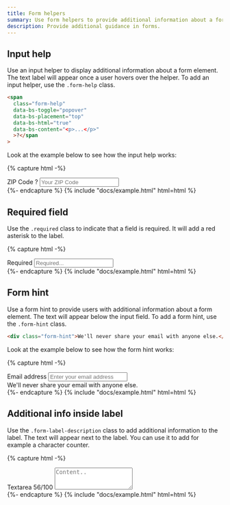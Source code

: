 ```yaml
---
title: Form helpers
summary: Use form helpers to provide additional information about a form element. You can use input help, required field, form hint, and additional info inside the label.
description: Provide additional guidance in forms.
---
```


## Input help

Use an input helper to display additional information about a form element. The text label will appear once a user hovers over the helper. To add an input helper, use the `.form-help` class.

```html
<span
  class="form-help"
  data-bs-toggle="popover"
  data-bs-placement="top"
  data-bs-html="true"
  data-bs-content="<p>...</p>"
  >?</span
>
```

Look at the example below to see how the input help works:

{% capture html -%}
<div>
  <label class="form-label">
    ZIP Code
    <span
      class="form-help"
      data-bs-toggle="popover"
      data-bs-placement="top"
      data-bs-html="true"
      data-bs-content="<p>ZIP Code must be US or CDN format. You can use an extended ZIP+4 code to determine address more accurately.</p><p class='mb-0'><a href=''>USP ZIP codes lookup tools</a></p>"
      >?</span
    >
  </label>
  <input type="text" class="form-control" placeholder="Your ZIP Code" />
</div>
{%- endcapture %}
{% include "docs/example.html" html=html %}

## Required field

Use the `.required` class to indicate that a field is required. It will add a red asterisk to the label.

{% capture html -%}
<div>
  <label class="form-label required">Required</label>
  <input type="text" class="form-control" name="..." placeholder="Required..." />
</div>
{%- endcapture %}
{% include "docs/example.html" html=html %}

## Form hint

Use a form hint to provide users with additional information about a form element. The text will appear below the input field. To add a form hint, use the `.form-hint` class.

```html
<div class="form-hint">We'll never share your email with anyone else.</div>
```

Look at the example below to see how the form hint works:

{% capture html -%}
<div>
  <label class="form-label">Email address</label>
  <input type="email" class="form-control" placeholder="Enter your email address" />
  <div class="form-hint">We'll never share your email with anyone else.</div>
</div>
{%- endcapture %}
{% include "docs/example.html" html=html %}

## Additional info inside label

Use the `.form-label-description` class to add additional information to the label. The text will appear next to the label. You can use it to add for example a character counter.

{% capture html -%}
<div>
  <label class="form-label">Textarea <span class="form-label-description">56/100</span> </label>
  <textarea class="form-control" name="" rows="3" placeholder="Content.."></textarea>
</div>
{%- endcapture %}
{% include "docs/example.html" html=html %}